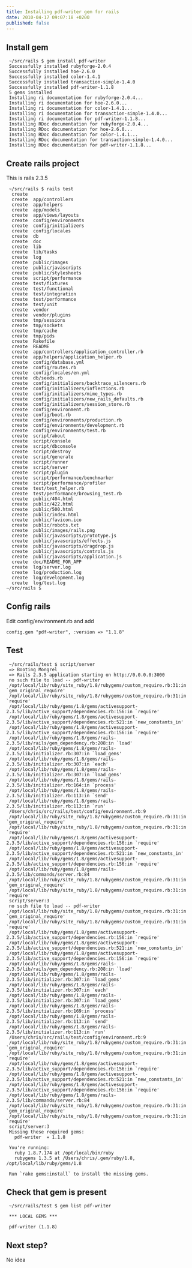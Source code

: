 ```yaml
---
title: Installing pdf-writer gem for rails
date: 2010-04-17 09:07:18 +0200
published: false
---
```


## Install gem

     ~/src/rails $ gem install pdf-writer
     Successfully installed rubyforge-2.0.4
     Successfully installed hoe-2.6.0
     Successfully installed color-1.4.1
     Successfully installed transaction-simple-1.4.0
     Successfully installed pdf-writer-1.1.8
     5 gems installed
     Installing ri documentation for rubyforge-2.0.4...
     Installing ri documentation for hoe-2.6.0...
     Installing ri documentation for color-1.4.1...
     Installing ri documentation for transaction-simple-1.4.0...
     Installing ri documentation for pdf-writer-1.1.8...
     Installing RDoc documentation for rubyforge-2.0.4...
     Installing RDoc documentation for hoe-2.6.0...
     Installing RDoc documentation for color-1.4.1...
     Installing RDoc documentation for transaction-simple-1.4.0...
     Installing RDoc documentation for pdf-writer-1.1.8...

## Create rails project

This is rails 2.3.5

     ~/src/rails $ rails test
      create  
      create  app/controllers
      create  app/helpers
      create  app/models
      create  app/views/layouts
      create  config/environments
      create  config/initializers
      create  config/locales
      create  db
      create  doc
      create  lib
      create  lib/tasks
      create  log
      create  public/images
      create  public/javascripts
      create  public/stylesheets
      create  script/performance
      create  test/fixtures
      create  test/functional
      create  test/integration
      create  test/performance
      create  test/unit
      create  vendor
      create  vendor/plugins
      create  tmp/sessions
      create  tmp/sockets
      create  tmp/cache
      create  tmp/pids
      create  Rakefile
      create  README
      create  app/controllers/application_controller.rb
      create  app/helpers/application_helper.rb
      create  config/database.yml
      create  config/routes.rb
      create  config/locales/en.yml
      create  db/seeds.rb
      create  config/initializers/backtrace_silencers.rb
      create  config/initializers/inflections.rb
      create  config/initializers/mime_types.rb
      create  config/initializers/new_rails_defaults.rb
      create  config/initializers/session_store.rb
      create  config/environment.rb
      create  config/boot.rb
      create  config/environments/production.rb
      create  config/environments/development.rb
      create  config/environments/test.rb
      create  script/about
      create  script/console
      create  script/dbconsole
      create  script/destroy
      create  script/generate
      create  script/runner
      create  script/server
      create  script/plugin
      create  script/performance/benchmarker
      create  script/performance/profiler
      create  test/test_helper.rb
      create  test/performance/browsing_test.rb
      create  public/404.html
      create  public/422.html
      create  public/500.html
      create  public/index.html
      create  public/favicon.ico
      create  public/robots.txt
      create  public/images/rails.png
      create  public/javascripts/prototype.js
      create  public/javascripts/effects.js
      create  public/javascripts/dragdrop.js
      create  public/javascripts/controls.js
      create  public/javascripts/application.js
      create  doc/README_FOR_APP
      create  log/server.log
      create  log/production.log
      create  log/development.log
      create  log/test.log
    ~/src/rails $ 

## Config rails

Edit config/environment.rb and add

    config.gem "pdf-writer", :version => "1.1.8"

## Test

     ~/src/rails/test $ script/server
     => Booting Mongrel
     => Rails 2.3.5 application starting on http://0.0.0.0:3000
     no such file to load -- pdf-writer
     /opt/local/lib/ruby/site_ruby/1.8/rubygems/custom_require.rb:31:in `gem_original_require'
     /opt/local/lib/ruby/site_ruby/1.8/rubygems/custom_require.rb:31:in `require'
     /opt/local/lib/ruby/gems/1.8/gems/activesupport-2.3.5/lib/active_support/dependencies.rb:156:in `require'
     /opt/local/lib/ruby/gems/1.8/gems/activesupport-2.3.5/lib/active_support/dependencies.rb:521:in `new_constants_in'
     /opt/local/lib/ruby/gems/1.8/gems/activesupport-2.3.5/lib/active_support/dependencies.rb:156:in `require'
     /opt/local/lib/ruby/gems/1.8/gems/rails-2.3.5/lib/rails/gem_dependency.rb:208:in `load'
     /opt/local/lib/ruby/gems/1.8/gems/rails-2.3.5/lib/initializer.rb:307:in `load_gems'
     /opt/local/lib/ruby/gems/1.8/gems/rails-2.3.5/lib/initializer.rb:307:in `each'
     /opt/local/lib/ruby/gems/1.8/gems/rails-2.3.5/lib/initializer.rb:307:in `load_gems'
     /opt/local/lib/ruby/gems/1.8/gems/rails-2.3.5/lib/initializer.rb:164:in `process'
     /opt/local/lib/ruby/gems/1.8/gems/rails-2.3.5/lib/initializer.rb:113:in `send'
     /opt/local/lib/ruby/gems/1.8/gems/rails-2.3.5/lib/initializer.rb:113:in `run'
     /Users/chris/src/rails/test/config/environment.rb:9
     /opt/local/lib/ruby/site_ruby/1.8/rubygems/custom_require.rb:31:in `gem_original_require'
     /opt/local/lib/ruby/site_ruby/1.8/rubygems/custom_require.rb:31:in `require'
     /opt/local/lib/ruby/gems/1.8/gems/activesupport-2.3.5/lib/active_support/dependencies.rb:156:in `require'
     /opt/local/lib/ruby/gems/1.8/gems/activesupport-2.3.5/lib/active_support/dependencies.rb:521:in `new_constants_in'
     /opt/local/lib/ruby/gems/1.8/gems/activesupport-2.3.5/lib/active_support/dependencies.rb:156:in `require'
     /opt/local/lib/ruby/gems/1.8/gems/rails-2.3.5/lib/commands/server.rb:84
     /opt/local/lib/ruby/site_ruby/1.8/rubygems/custom_require.rb:31:in `gem_original_require'
     /opt/local/lib/ruby/site_ruby/1.8/rubygems/custom_require.rb:31:in `require'
     script/server:3
     no such file to load -- pdf-writer
     /opt/local/lib/ruby/site_ruby/1.8/rubygems/custom_require.rb:31:in `gem_original_require'
     /opt/local/lib/ruby/site_ruby/1.8/rubygems/custom_require.rb:31:in `require'
     /opt/local/lib/ruby/gems/1.8/gems/activesupport-2.3.5/lib/active_support/dependencies.rb:156:in `require'
     /opt/local/lib/ruby/gems/1.8/gems/activesupport-2.3.5/lib/active_support/dependencies.rb:521:in `new_constants_in'
     /opt/local/lib/ruby/gems/1.8/gems/activesupport-2.3.5/lib/active_support/dependencies.rb:156:in `require'
     /opt/local/lib/ruby/gems/1.8/gems/rails-2.3.5/lib/rails/gem_dependency.rb:208:in `load'
     /opt/local/lib/ruby/gems/1.8/gems/rails-2.3.5/lib/initializer.rb:307:in `load_gems'
     /opt/local/lib/ruby/gems/1.8/gems/rails-2.3.5/lib/initializer.rb:307:in `each'
     /opt/local/lib/ruby/gems/1.8/gems/rails-2.3.5/lib/initializer.rb:307:in `load_gems'
     /opt/local/lib/ruby/gems/1.8/gems/rails-2.3.5/lib/initializer.rb:169:in `process'
     /opt/local/lib/ruby/gems/1.8/gems/rails-2.3.5/lib/initializer.rb:113:in `send'
     /opt/local/lib/ruby/gems/1.8/gems/rails-2.3.5/lib/initializer.rb:113:in `run'
     /Users/chris/src/rails/test/config/environment.rb:9
     /opt/local/lib/ruby/site_ruby/1.8/rubygems/custom_require.rb:31:in `gem_original_require'
     /opt/local/lib/ruby/site_ruby/1.8/rubygems/custom_require.rb:31:in `require'
     /opt/local/lib/ruby/gems/1.8/gems/activesupport-2.3.5/lib/active_support/dependencies.rb:156:in `require'
     /opt/local/lib/ruby/gems/1.8/gems/activesupport-2.3.5/lib/active_support/dependencies.rb:521:in `new_constants_in'
     /opt/local/lib/ruby/gems/1.8/gems/activesupport-2.3.5/lib/active_support/dependencies.rb:156:in `require'
     /opt/local/lib/ruby/gems/1.8/gems/rails-2.3.5/lib/commands/server.rb:84
     /opt/local/lib/ruby/site_ruby/1.8/rubygems/custom_require.rb:31:in `gem_original_require'
     /opt/local/lib/ruby/site_ruby/1.8/rubygems/custom_require.rb:31:in `require'
     script/server:3
     Missing these required gems:
       pdf-writer  = 1.1.8
     
     You're running:
       ruby 1.8.7.174 at /opt/local/bin/ruby
       rubygems 1.3.5 at /Users/chris/.gem/ruby/1.8, /opt/local/lib/ruby/gems/1.8
     
     Run `rake gems:install` to install the missing gems.

## Check that gem is present

     ~/src/rails/test $ gem list pdf-writer

     *** LOCAL GEMS ***

     pdf-writer (1.1.8)

## Next step?

No idea
